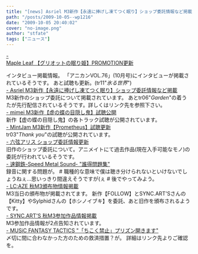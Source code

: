 ```yaml
---
title: "[news] Asriel M3新作【永遠に捧げし凍てつく眠り】ショップ委託情報など掲載"
path: "/posts/2009-10-05--wp1216"
date: "2009-10-05 20:40:02"
cover: "no-image.png"
author: "stfate"
tags: ["ニュース"]
---
```


<style type="text/css">
<!--
p {white-space: pre-wrap};
-->
</style>

<a  href="http://www.team-e.co.jp/sp/griotte/" target="_blank">- Maple Leaf 【グリオットの眠り姫】PROMOTION更新</a>
<div >インタビュー掲載情報。
「アニカンVOL.76」(10月号)にインタビューが掲載されているそうです。
あと試聴も更新。(tr11"<em>氷る世界</em>")</div>
<a  href="http://www.asriel.jp/m/" target="_blank">- Asriel M3新作【永遠に捧げし凍てつく眠り】ショップ委託情報など掲載</a>
<div >M3新作のショップ委託について掲載されています。
あとtr06"<em>Garden</em>"の着うたが先行配信されているそうです。詳しくはリンク先を参照下さい。</div>
<a  href="http://totsu-kuni.net/" target="_blank">- mimei M3新作【虚の蝶の目隠し鬼】試聴公開</a>
<div >新作【虚の蝶の目隠し鬼】の各トラック試聴が公開されています。</div>
<a  href="http://www.mintjam.net/mj/index.html" target="_blank">- MintJam M3新作【Prometheus】試聴更新</a>
<div >tr03"<em>Thank you</em>"の試聴が公開されています。</div>
<a  href="http://www.rokugen.net/" target="_blank">- 六弦アリス ショップ委託情報更新</a>
<div >旧作のショップ委託について。アニメイトにて過去作品(現在入手可能なモノ)の委託が行われているそうです。</div>
<a  href="http://www.sm-sound.com/" target="_blank">- 速鋼鉄-Speed Metal Sound- "誰得問題集"</a>
<div >録音に関する問題が。
# 職種的な意味で僕は聴き分けられないといけないでしょうねぇ…思いっきり間違えそうですが(ぇ
# 後でやってみよう。</div>
<a  href="http://r-lmina.sakura.ne.jp/" target="_blank">- LC:AZE 秋M3頒布物情報掲載</a>
<div >M3当日の頒布物が掲載されてます。
新作【FOLLOW】とSYNC.ART'Sさんの【Kitty】やSylphidさんの【ホシノイブキ】を委託、あと旧作を頒布されるようです。</div>
<a  href="http://syncarts.jp/" target="_blank">- SYNC.ART'S 秋M3参加作品情報掲載</a>
<div >M3参加作品情報が2点告知されています。</div>
<a  href="http://mft.exdeath.info/" target="_blank">- MUSiC FANTASY TACTICS "「ちこく禁止」プリズン開きます"</a>
<div >〆切に間に合わなかった方のための救済措置？が。
詳細はリンク先よりご確認を。</div>
